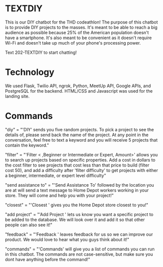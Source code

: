 # TEXTDIY

This is our DIY chatbot for the THD codeathlon! The purpose of this chatbot is to provide DIY projects to the masses. It's meant to be able to reach a big audience as possible because 25% of the American population doesn't have a smartphone. It's also meant to be convenient as it doesn't require Wi-Fi and doesn't take up much of your phone's processing power. 

Text 202-TEXTDIY to start chatting!


# Technology

We used Flask, Twilio API, ngrok, Python, MeetUp API, Google APIs, and PostgreSQL for the backend. HTML/CSS and Javascript was used for the landing site.

# Commands

"diy" = "'DIY' sends you five random projects. To pick a project to see the details of, please send back the name of the project. At any point in the conversation, feel free to text a keyword and you will receive 5 projects that contain the keyword."


"filter" = "'Filter <Popularity or Difficulty or Cost> < ,Beginner or Intermediate or Expert, Amount>' allows you to search up projects based on specific properties. Add a cost in dollars to the cost filter to see projects that cost less than that price to build (filter cost 50), and add a difficulty after 'filter difficulty' to get projects with either a beginner, intermediate, or expert level difficulty"


"send assistance to" = "'Send Assistance To' followed by the location you are at will send a text message to Home Depot workers working in your store. They will come and help you with your project!"


"closest" = "'Closest <zipcode>' gives you the Home Depot store closest to you!" 


"add project" = "'Add Project <Project URL>' lets us know you want a specific project to be added to the database. We will look over it and add it so that other people can also see it!"


"feedback" = "'Feedback <number of stars> <review>' leaves feedback for us so we can improve our product. We would love to hear what you guys think about it!" 


"commands" = "'Commands' will give you a list of commands you can run in this chatbot. The commands are not case-sensitive, but make sure you dont have anything before the command!"
